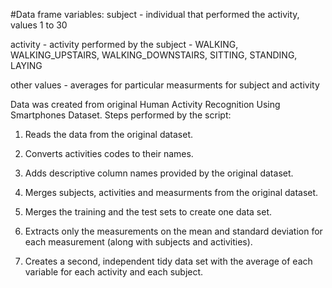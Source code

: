 #Data frame variables:
subject - individual that performed the activity, values 1 to 30

activity - activity performed by the subject - WALKING, WALKING_UPSTAIRS, WALKING_DOWNSTAIRS, SITTING, STANDING, LAYING

other values - averages for particular measurments for subject and activity

Data was created from original Human Activity Recognition Using Smartphones Dataset. 
Steps performed by the script:

  1) Reads the data from the original dataset.
  
  2) Converts activities codes to their names.
  
  3) Adds descriptive column names provided by the original dataset.
  
  4) Merges subjects, activities and measurments from the original dataset.
  
  5) Merges the training and the test sets to create one data set.
  
  6) Extracts only the measurements on the mean and standard deviation for each measurement (along with subjects and activities). 
  
  7) Creates a second, independent tidy data set with the average of each variable for each activity and each subject.
